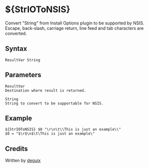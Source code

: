 # ${StrIOToNSIS}

Convert "String" from Install Options plugin to be supported by NSIS. Escape, back-slash, carriage return, line feed and tab characters are converted.

## Syntax

    ResultVar String

## Parameters

    ResultVar
    Destination where result is returned.

    String
    String to convert to be supportable for NSIS.

## Example

    ${StrIOToNSIS} $0 "\r\n\t\\This is just an example\\"
    $0 = "$\r$\n$\t\This is just an example\"

## Credits

Written by [deguix][1]

[1]: http://nsis.sourceforge.net/User:Deguix